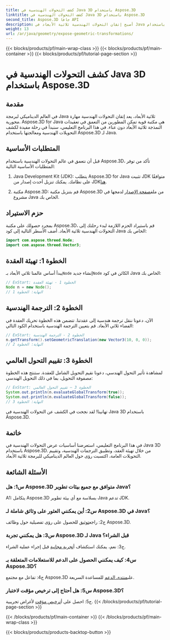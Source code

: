 ```yaml
---
title: كشف التحولات الهندسية في Java 3D باستخدام Aspose.3D
linktitle: كشف التحولات الهندسية في Java 3D باستخدام Aspose.3D
second_title: Aspose.3D جافا API
description: أصبح إتقان التحولات الهندسية ثلاثية الأبعاد في Java أمرًا سهلاً باستخدام Aspose.3D. تعلم كيفية التعامل مع العقد وتطبيق الترجمات وتقييم التحويلات العامة.
weight: 13
url: /ar/java/geometry/expose-geometric-transformations/
---
```


{{< blocks/products/pf/main-wrap-class >}}
{{< blocks/products/pf/main-container >}}
{{< blocks/products/pf/tutorial-page-section >}}

# كشف التحولات الهندسية في Java 3D باستخدام Aspose.3D

## مقدمة

في العالم الديناميكي لبرمجة Java ثلاثية الأبعاد، يعد إتقان التحولات الهندسية مهارة محورية. Aspose.3D for Java هي مكتبة قوية تمكن المطورين من التعمق في تعقيدات النمذجة ثلاثية الأبعاد دون عناء. في هذا البرنامج التعليمي، سنبدأ في رحلة مفيدة لكشف التحويلات الهندسية ومعالجتها باستخدام Aspose.3D لـ Java.

## المتطلبات الأساسية

قبل أن نتعمق في عالم التحولات الهندسية باستخدام Aspose.3D، تأكد من توفر المتطلبات الأساسية التالية:

1.  Java Development Kit (JDK): يتطلب Aspose.3D for Java تثبيت JDK متوافقًا على نظامك. يمكنك تنزيل أحدث إصدار من JDK[هنا](https://www.oracle.com/java/technologies/javase-downloads.html).

2.  مكتبة Aspose.3D: قم بتنزيل مكتبة Aspose.3D من ملف[صفحة الإصدار](https://releases.aspose.com/3d/java/) لدمجها في مشروع Java الخاص بك.

## حزم الاستيراد

بمجرد حصولك على مكتبة Aspose.3D، قم باستيراد الحزم اللازمة لبدء رحلتك إلى التحولات الهندسية ثلاثية الأبعاد. أضف الأسطر التالية إلى كود Java الخاص بك:

```java
import com.aspose.threed.Node;
import com.aspose.threed.Vector3;
```

## الخطوة 1: تهيئة العقدة

 يبدأ أساس عالمنا ثلاثي الأبعاد بـ`Node` إنشاء جديد`Node` الكائن في كود Java الخاص بك:

```java
// ExStart: الخطوة 1 - تهيئة العقدة
Node n = new Node();
// النهاية: الخطوة 1
```

## الخطوة 2: الترجمة الهندسية

الآن، دعونا ننقل ترجمة هندسية إلى عقدتنا. تتضمن هذه الخطوة تحريك العقدة في الفضاء ثلاثي الأبعاد. قم بتعيين الترجمة الهندسية باستخدام الكود التالي:

```java
// ExStart: الخطوة 2 - الترجمة الهندسية
n.getTransform().setGeometricTranslation(new Vector3(10, 0, 0));
// النهاية: الخطوة 2
```

## الخطوة 3: تقييم التحول العالمي

لمشاهدة تأثير التحول الهندسي، دعونا نقيم التحويل الشامل للعقدة. ستنتج هذه الخطوة مصفوفة التحويل، بما في ذلك التحويل الهندسي:

```java
// ExStart: الخطوة 3 – تقييم التحول العالمي
System.out.println(n.evaluateGlobalTransform(true));
System.out.println(n.evaluateGlobalTransform(false));
// النهاية: الخطوة 3
```

تهانينا! لقد نجحت في الكشف عن التحولات الهندسية في Java 3D باستخدام Aspose.3D.

## خاتمة

في هذا البرنامج التعليمي، استعرضنا أساسيات عرض التحولات الهندسية في Java 3D باستخدام Aspose.3D. من خلال تهيئة العقد، وتطبيق الترجمات الهندسية، وتقييم التحويلات العامة، اكتسبت رؤى حول العالم الديناميكي للبرمجة ثلاثية الأبعاد.

## الأسئلة الشائعة

### س1: هل Aspose.3D متوافق مع جميع بيئات تطوير Java؟

A1: يتكامل Aspose.3D بسلاسة مع أي بيئة تطوير Java تدعم JDK.

### س2: أين يمكنني العثور على وثائق شاملة لـ Aspose.3D في Java؟

 ج2: راجع[توثيق](https://reference.aspose.com/3d/java/) للحصول على رؤى تفصيلية حول وظائف Aspose.3D.

### س3: هل يمكنني تجربة Aspose.3D لـ Java قبل الشراء؟

 ج3: نعم، يمكنك استكشاف أ[تجربة مجانية](https://releases.aspose.com/) قبل إجراء عملية الشراء.

### س4: كيف يمكنني الحصول على الدعم للاستعلامات المتعلقة بـ Aspose.3D؟

 ج4: تفاعل مع مجتمع Aspose.3D على[منتدى الدعم](https://forum.aspose.com/c/3d/18) للمساعدة السريعة.

### س5: هل أحتاج إلى ترخيص مؤقت لاختبار Aspose.3D؟

 ج5: احصل على أ[ترخيص مؤقت](https://purchase.aspose.com/temporary-license/) لأغراض تجريبية.
{{< /blocks/products/pf/tutorial-page-section >}}

{{< /blocks/products/pf/main-container >}}
{{< /blocks/products/pf/main-wrap-class >}}

{{< blocks/products/products-backtop-button >}}
